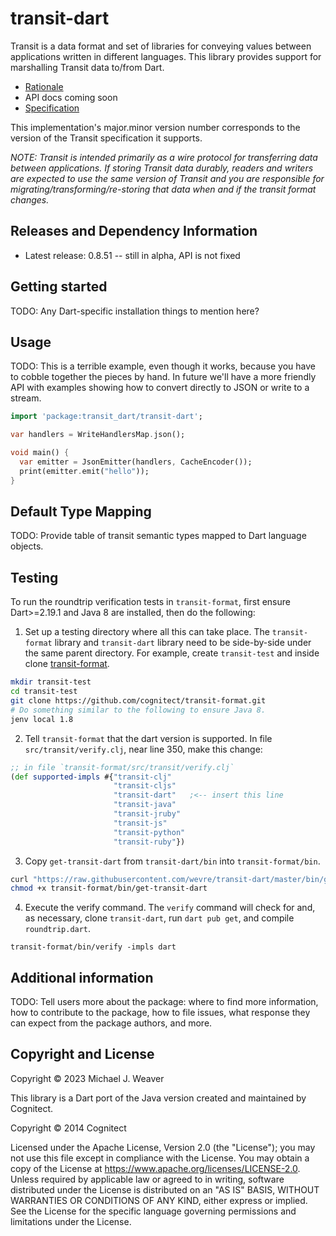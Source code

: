 <!--
This README describes the package. If you publish this package to pub.dev,
this README's contents appear on the landing page for your package.

For information about how to write a good package README, see the guide for
[writing package pages](https://dart.dev/guides/libraries/writing-package-pages).

For general information about developing packages, see the Dart guide for
[creating packages](https://dart.dev/guides/libraries/create-library-packages)
and the Flutter guide for
[developing packages and plugins](https://flutter.dev/developing-packages).
-->
# transit-dart

Transit is a data format and set of libraries for conveying values between
applications written in different languages. This library provides support for
marshalling Transit data to/from Dart.

* [Rationale](https://blog.cognitect.com/blog/2014/7/22/transit)
* API docs coming soon
* [Specification](https://github.com/cognitect/transit-format)

This implementation's major.minor version number corresponds to the version of
the Transit specification it supports.

_NOTE: Transit is intended primarily as a wire protocol for transferring data
between applications. If storing Transit data durably, readers and writers are
expected to use the same version of Transit and you are responsible for
migrating/transforming/re-storing that data when and if the transit format
changes._

## Releases and Dependency Information

* Latest release: 0.8.51 -- still in alpha, API is not fixed

## Getting started

TODO: Any Dart-specific installation things to mention here?

## Usage

TODO: This is a terrible example, even though it works, because you have to
cobble together the pieces by hand. In future we'll have a more friendly API
with examples showing how to convert directly to JSON or write to a stream.

```dart
import 'package:transit_dart/transit-dart';

var handlers = WriteHandlersMap.json();

void main() {
  var emitter = JsonEmitter(handlers, CacheEncoder());
  print(emitter.emit("hello"));
}
```

## Default Type Mapping

TODO: Provide table of transit semantic types mapped to Dart language objects.

## Testing

To run the roundtrip verification tests in `transit-format`, first ensure
Dart>=2.19.1 and Java 8 are installed, then do the following:

1. Set up a testing directory where all this can take place. The
   `transit-format` library and `transit-dart` library need to be side-by-side
   under the same parent directory. For example, create `transit-test` and
   inside clone [transit-format](https://github.com/cognitect/transit-format).

```sh
mkdir transit-test
cd transit-test
git clone https://github.com/cognitect/transit-format.git
# Do something similar to the following to ensure Java 8.
jenv local 1.8
```

2. Tell `transit-format` that the dart version is supported. In file
   `src/transit/verify.clj`, near line 350, make this change:

```clj
;; in file `transit-format/src/transit/verify.clj`
(def supported-impls #{"transit-clj"
                       "transit-cljs"
                       "transit-dart"   ;<-- insert this line
                       "transit-java"
                       "transit-jruby"
                       "transit-js"
                       "transit-python"
                       "transit-ruby"})
```

3. Copy `get-transit-dart` from `transit-dart/bin` into `transit-format/bin`.

```sh
curl "https://raw.githubusercontent.com/wevre/transit-dart/master/bin/get-transit-dart" > transit-format/bin/get-transit-dart
chmod +x transit-format/bin/get-transit-dart
```

4. Execute the verify command. The `verify` command will check for and, as
   necessary, clone `transit-dart`, run `dart pub get`, and compile
   `roundtrip.dart`.

```
transit-format/bin/verify -impls dart
```

## Additional information

TODO: Tell users more about the package: where to find more information, how to
contribute to the package, how to file issues, what response they can expect
from the package authors, and more.

## Copyright and License

Copyright © 2023 Michael J. Weaver

This library is a Dart port of the Java version created and maintained by
Cognitect.

Copyright © 2014 Cognitect

Licensed under the Apache License, Version 2.0 (the "License"); you may not use
this file except in compliance with the License. You may obtain a copy of the
License at https://www.apache.org/licenses/LICENSE-2.0. Unless required by
applicable law or agreed to in writing, software distributed under the License
is distributed on an "AS IS" BASIS, WITHOUT WARRANTIES OR CONDITIONS OF ANY
KIND, either express or implied. See the License for the specific language
governing permissions and limitations under the License.

